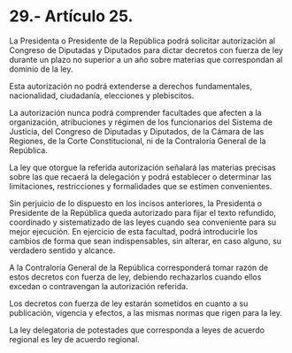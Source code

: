 # 29.- Artículo 25.

La Presidenta o Presidente de la República podrá solicitar autorización al Congreso de Diputadas y Diputados para dictar decretos con fuerza de ley durante un plazo no superior a un año sobre materias que correspondan al dominio de la ley.

Esta autorización no podrá extenderse a derechos fundamentales, nacionalidad, ciudadanía, elecciones y plebiscitos.&#x20;

La autorización nunca podrá comprender facultades que afecten a la organización, atribuciones y régimen de los funcionarios del Sistema de Justicia, del Congreso de Diputadas y Diputados, de la Cámara de las Regiones, de la Corte Constitucional, ni de la Contraloría General de la República.&#x20;

La ley que otorgue la referida autorización señalará las materias precisas sobre las que recaerá la delegación y podrá establecer o determinar las limitaciones, restricciones y formalidades que se estimen convenientes.&#x20;

Sin perjuicio de lo dispuesto en los incisos anteriores, la Presidenta o Presidente de la República queda autorizado para fijar el texto refundido, coordinado y sistematizado de las leyes cuando sea conveniente para su mejor ejecución. En ejercicio de esta facultad, podrá introducirle los cambios de forma que sean indispensables, sin alterar, en caso alguno, su verdadero sentido y alcance.&#x20;

A la Contraloría General de la República corresponderá tomar razón de estos decretos con fuerza de ley, debiendo rechazarlos cuando ellos excedan o contravengan la autorización referida.&#x20;

Los decretos con fuerza de ley estarán sometidos en cuanto a su publicación, vigencia y efectos, a las mismas normas que rigen para la ley.&#x20;

La ley delegatoria de potestades que corresponda a leyes de acuerdo regional es ley de acuerdo regional.
